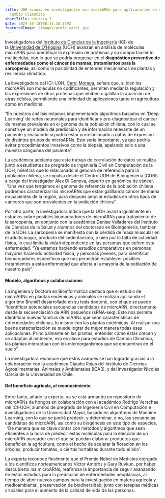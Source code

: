 ```yaml
---
title: UOH avanza en investigación con microARNs para aplicaciones en salud y
  cambio climático
shortTitle: noticia_3
date: 2024-10-18T00:13:16.379Z
featuredImage: /images/profe_carol.jpg
---
```

<!--StartFragment-->

Investigadores del [Instituto de Ciencias de la Ingeniería](https://www.uoh.cl/instituto-de-ciencias-de-la-ingenieria/) (ICI) de la [Universidad de O’Higgins](http://www.uoh.cl/) (UOH) avanzan en análisis de moléculas microARN para identificar la expresión de proteínas y su comportamiento multicelular, con lo que se podría progresar en el **diagnóstico preventivo de enfermedades como el cáncer de mamas, tratamientos para la sarcopenia**, así como la posibilidad de entender mecanismos de plantas y resiliencia climática.

La investigadora del ICI-UOH, [Carol Moraga](https://www.uoh.cl/investigacion/academico/carol-moraga/), señala que, si bien los microARN son moléculas no codificantes, permiten mediar la regulación y las expresiones de otras proteínas que inhiben o gatillan la aparición de otras células, permitiendo una infinidad de aplicaciones tanto en agricultura como en medicina.

“En nuestros análisis estamos implementando algoritmos basados en ‘Deep Learning’ de redes neuronales para identificar y pre-diagnosticar el cáncer de mamas prevalente en el genoma de la población chilena, con lo cual se construye un modelo de predicción y de información relevante de un paciente y evaluando si podría estar correlacionado a datos de expresión de distintos grupos de microARNs. Esto sería importante, ya que podría evitar procedimientos invasivos como la biopsia, apelando solo a una muestra sanguínea del paciente”.

La académica adelanta que este trabajo de correlación de datos se realiza junto a estudiantes de pregrado de Ingeniería Civil en Computación de la UOH, mientras que lo relacionado al genoma de referencia para la población chilena, se impulsa desde el Centro UOH de Bioingeniería (CUBI) a cargo del investigador Alex Di Genova, experto en genómica de cáncer.  “Una vez que tengamos el genoma de referencia de la población chilena podremos caracterizar los microARNs que están gatillando cáncer de mama en pacientes de la región, para después ampliar estudios en otros tipos de cánceres que son prevalentes en la población chilena”.

Por otra parte, la investigadora indica que la UOH avanza igualmente en estudios sobre posibles biomarcadores de microARNs para tratamiento de la sarcopenia, en conjunto con la académica Denise Valladares del Instituto de Ciencias de la Salud y alumnos del doctorado en Bioingeniería, también de la UOH. La sarcopenia se manifiesta con la pérdida de masa muscular en el adulto mayor, producto del sedentarismo, o bien por la falta de actividad física, lo cual limita la vida independiente en las personas que sufren esta enfermedad. “Ya estamos haciendo estudios comparativos en personas mayores haciendo actividad física, y personas jóvenes, para identificar biomarcadores específicos que nos permitirán establecer posibles tratamientos a esta enfermedad que afecta a la mayoría de la población de nuestro país”.

#### **Modelo, algoritmos y colaboraciones**

La ingeniera y Doctora en Bioinformática destaca que el estudio de microARNs en plantas endémicas y animales se realizan aplicando el algoritmo BrumiR desarrollado en su tesis doctoral, con el que se puede “identificar potenciales secuencias candidatas de microARN, directamente desde la secuenciación de ARN pequeños (sRNA-seq). Esto nos permite identificar nuevas familias de miARNs que sean características de enfermedades chilenas, lo mismo con las plantas endémicas. Al realizar una buena caracterización se puede lograr de mejor manera todas esas aplicaciones. Principalmente en las plantas, entender cómo éstas crecen y se adaptan al ambiente, eso es clave para estudios de Cambio Climático, las plantas interactúan con los microorganismos que se encuentran en el suelo”.

La investigadora reconoce que estos avances se han logrado gracias a la colaboración con la académica Claudia Rojas del Instituto de Ciencias Agroalimentarias, Animales y Ambientales (ICA3), y del investigador Nicolás García de la Universidad de Chile.

#### **Del beneficio agrícola, al reconocimiento**

Entre tanto, añade la experta, ya se está armando un repositorio de microARNs de hongos en colaboración con el académico Rodrigo Verschae del ICI-UOH, alumnos de pregrado de Ingeniería Civil en Computación e investigadores de la Universidad Mayor, basado en algoritmos de Machine Learning, con lo que se podrá predecir, y determinar, o no, las secuencias candidatas de microARN, así como su biogénesis en este tipo de especies.  “De manera que es clave contar con métodos y algoritmos que sean eficientes a la hora de predecir estas moléculas para la elección de un microARN marcador con el que se puedan elaborar productos que beneficien la agricultura, como el hecho de acelerar la floración en los árboles, producir tomates, o ciertas hortalizas durante todo el año”.

La experta reconoce finalmente que el Premio Nobel de Medicina otorgado a los científicos norteamericanos Víctor Ambros y Gary Ruvkun, por haber descubierto los microARNs, reafirman la importancia de seguir avanzando en estos estudios para la predicción de enfermedades neoplásicas, al tiempo de abrir nuevos campos para la investigación en materia agrícola y medioambiental, preservación de biodiversidad, junto con terapias médicas cruciales para el aumento de la calidad de vida de las personas.

<!--EndFragment-->
